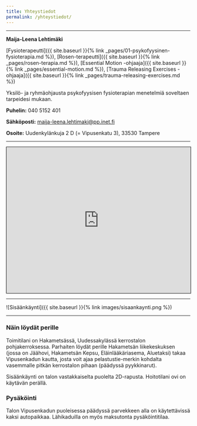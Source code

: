 ```yaml
---
title: Yhteystiedot
permalink: /yhteystiedot/
---
```

---

**Maija-Leena Lehtimäki**


[Fysioterapeutti]({{ site.baseurl }}{% link _pages/01-psykofyysinen-fysioterapia.md %}),
[Rosen-terapeutti]({{ site.baseurl }}{% link _pages/rosen-terapia.md %}),
[Essential Motion -ohjaaja]({{ site.baseurl }}{% link _pages/essential-motion.md %}),
[Trauma Releasing Exercises -ohjaaja]({{ site.baseurl }}{% link _pages/trauma-releasing-exercises.md %})

Yksilö- ja ryhmäohjausta psykofyysisen fysioterapian menetelmiä soveltaen
tarpeidesi mukaan.

**Puhelin:** 040 5152 401

**Sähköposti:** [maija-leena.lehtimaki@pp.inet.fi](mailto:maija-leena.lehtimaki@pp.inet.fi)

**Osoite:** Uudenkylänkuja 2 D (= Vipusenkatu 3), 33530 Tampere

---


<div class="map">
<iframe width="100%" height="400" frameborder="0" scrolling="no" marginheight="0" marginwidth="0" src="https://www.openstreetmap.org/export/embed.html?bbox=23.82615387439728%2C61.4930562512618%2C23.833234906196594%2C61.495375751650336&amp;layer=mapnik&amp;marker=61.49421602306869%2C23.829694390296936" style="border: 1px solid black"></iframe>
</div>

---

![Sisäänkäynti]({{ site.baseurl }}{% link images/sisaankaynti.png %})

---
### Näin löydät perille


Toimitilani on Hakametsässä, Uudessakylässä kerrostalon pohjakerroksessa.
Parhaiten löydät perille Hakametsän liikekeskuksen (jossa on Jäähovi, Hakametsän
Kepsu, Eläinlääkäriasema, Aluetaksi) takaa Vipusenkadun kautta, josta voit ajaa
pelastustie-merkin kohdalta vasemmalle pitkän kerrostalon pihaan (päädyssä
pyykkinarut).

Sisäänkäynti on talon vastakkaiselta puolelta 2D-rapusta. Hoitotilani ovi on
käytävän perällä.

### Pysäköinti

Talon Vipusenkadun puoleisessa päädyssä parvekkeen alla on
käytettävissä kaksi autopaikkaa. Lähikaduilla on myös maksutonta
pysäköintitilaa.
